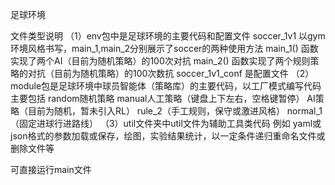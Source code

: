 足球环境

文件类型说明
（1）env包中是足球环境的主要代码和配置文件
    soccer_1v1 以gym环境风格书写，main_1,main_2分别展示了soccer的两种使用方法
        main_1() 函数实现了两个AI（目前为随机策略）的100次对抗
        main_2() 函数实现了两个规则策略的对抗（目前为随机策略）的100次数抗
    soccer_1v1_conf 是配置文件
（2）module包是足球环境中球员智能体（策略库）的主要代码，以工厂模式编写代码
    主要包括 random随机策略 
            manual人工策略（键盘上下左右，空格键暂停） 
            AI策略（目前为随机，暂未引入RL） 
            rule_2（手工规则，保守或激进风格） 
            normal_1（固定进球行进路线） 
（3）util文件夹中util文件为辅助工具类代码
    例如 yaml或json格式的参数加载或保存，绘图，实验结果统计，以一定条件递归重命名文件或删除文件等

可直接运行main文件